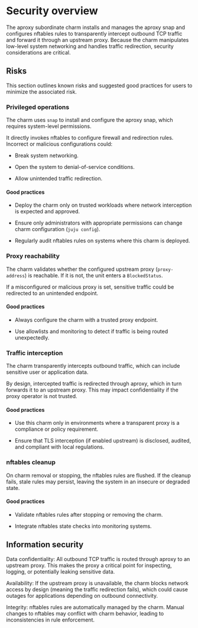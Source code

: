 # Security overview

The aproxy subordinate charm installs and manages the aproxy snap and configures nftables rules to transparently intercept outbound TCP traffic and forward it through an upstream proxy. Because the charm manipulates low-level system networking and handles traffic redirection, security considerations are critical.

## Risks

This section outlines known risks and suggested good practices for users to minimize the associated risk.

### Privileged operations

The charm uses `snap` to install and configure the aproxy snap, which requires system-level permissions.

It directly invokes nftables to configure firewall and redirection rules. Incorrect or malicious configurations could:

- Break system networking.

- Open the system to denial-of-service conditions.

- Allow unintended traffic redirection.

#### Good practices

- Deploy the charm only on trusted workloads where network interception is expected and approved.

- Ensure only administrators with appropriate permissions can change charm configuration (`juju config`).

- Regularly audit nftables rules on systems where this charm is deployed.

### Proxy reachability

The charm validates whether the configured upstream proxy (`proxy-address`) is reachable. If it is not, the unit enters a `BlockedStatus`.

If a misconfigured or malicious proxy is set, sensitive traffic could be redirected to an unintended endpoint.

#### Good practices

- Always configure the charm with a trusted proxy endpoint.

- Use allowlists and monitoring to detect if traffic is being routed unexpectedly.

### Traffic interception

The charm transparently intercepts outbound traffic, which can include sensitive user or application data.

By design, intercepted traffic is redirected through aproxy, which in turn forwards it to an upstream proxy. This may impact confidentiality if the proxy operator is not trusted.

#### Good practices

- Use this charm only in environments where a transparent proxy is a compliance or policy requirement.

- Ensure that TLS interception (if enabled upstream) is disclosed, audited, and compliant with local regulations.

### nftables cleanup

On charm removal or stopping, the nftables rules are flushed. If the cleanup fails, stale rules may persist, leaving the system in an insecure or degraded state.

#### Good practices

- Validate nftables rules after stopping or removing the charm.

- Integrate nftables state checks into monitoring systems.

## Information security

Data confidentiality: All outbound TCP traffic is routed through aproxy to an upstream proxy. This makes the proxy a critical point for inspecting, logging, or potentially leaking sensitive data.

Availability: If the upstream proxy is unavailable, the charm blocks network access by design (meaning the traffic redirection fails), which could cause outages for applications depending on outbound connectivity.

Integrity: nftables rules are automatically managed by the charm. Manual changes to nftables may conflict with charm behavior, leading to inconsistencies in rule enforcement.
